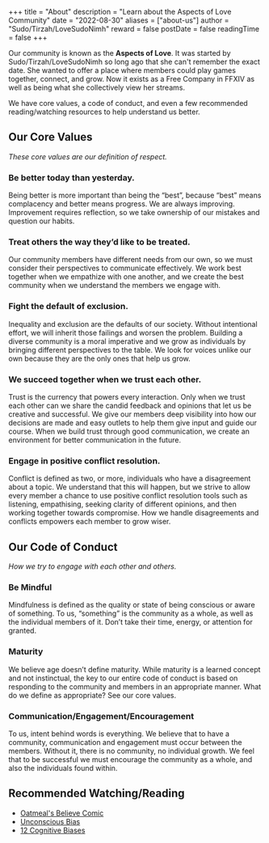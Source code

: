 +++
title = "About"
description = "Learn about the Aspects of Love Community"
date = "2022-08-30"
aliases = ["about-us"]
author = "Sudo/Tirzah/LoveSudoNimh"
reward = false
postDate = false
readingTime = false
+++

Our community is known as the **Aspects of Love**. It was started by Sudo/Tirzah/LoveSudoNimh so long ago that she can't remember the exact date. She wanted to offer a place where members could play games together, connect, and grow. Now it exists as a Free Company in FFXIV as well as being what she collectively view her streams.

We have core values, a code of conduct, and even a few recommended reading/watching resources to help understand us better.

## Our Core Values

_These core values are our definition of respect._

### Be better today than yesterday.

Being better is more important than being the “best”, because “best” means complacency and better means progress. We are always improving. Improvement requires reflection, so we take ownership of our mistakes and question our habits.

### Treat others the way they’d like to be treated.

Our community members have different needs from our own, so we must consider their perspectives to communicate effectively. We work best together when we empathize with one another, and we create the best community when we understand the members we engage with.

### Fight the default of exclusion.

Inequality and exclusion are the defaults of our society. Without intentional effort, we will inherit those failings and worsen the problem. Building a diverse community is a moral imperative and we grow as individuals by bringing different perspectives to the table. We look for voices unlike our own because they are the only ones that help us grow.

### We succeed together when we trust each other.

Trust is the currency that powers every interaction. Only when we trust each other can we share the candid feedback and opinions that let us be creative and successful. We give our members deep visibility into how our decisions are made and easy outlets to help them give input and guide our course. When we build trust through good communication, we create an environment for better communication in the future.

### Engage in positive conflict resolution.

Conflict is defined as two, or more, individuals who have a disagreement about a topic. We understand that this will happen, but we strive to allow every member a chance to use positive conflict resolution tools such as listening, empathising, seeking clarity of different opinions, and then working together towards compromise. How we handle disagreements and conflicts empowers each member to grow wiser.

## Our Code of Conduct

_How we try to engage with each other and others._

### Be Mindful

Mindfulness is defined as the quality or state of being conscious or aware of something. To us, “something” is the community as a whole, as well as the individual members of it. Don’t take their time, energy, or attention for granted.

### Maturity

We believe age doesn’t define maturity. While maturity is a learned concept and not instinctual, the key to our entire code of conduct is based on responding to the community and members in an appropriate manner. What do we define as appropriate? See our core values.

### Communication/Engagement/Encouragement

To us, intent behind words is everything. We believe that to have a community, communication and engagement must occur between the members. Without it, there is no community, no individual growth. We feel that to be successful we must encourage the community as a whole, and also the individuals found within.

## Recommended Watching/Reading

- [Oatmeal's Believe Comic](http://theoatmeal.com/comics/believe)
- [Unconscious Bias](https://www.youtube.com/watch?v=dVp9Z5k0dEE)
- [12 Cognitive Biases](https://www.youtube.com/watch?v=wEwGBIr_RIw)
